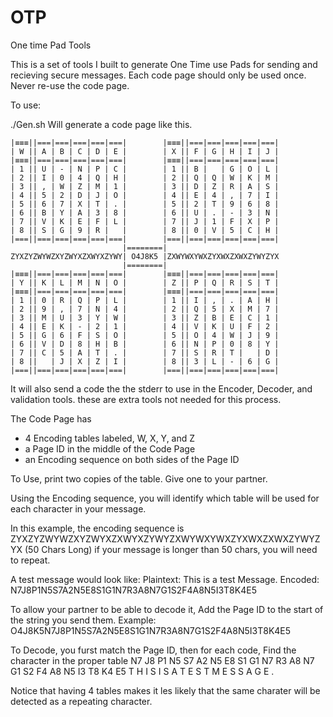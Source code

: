 # OTP
One time Pad Tools

This is a set of tools I built to generate One Time use Pads for sending and recieving secure messages.
Each code page should only be used once.  Never re-use the code page.

To use:

./Gen.sh   Will generate a code page like this.
```
|≡≡≡||===|===|===|===|===|        |≡≡≡||===|===|===|===|===|
| W || A | B | C | D | E |        | X || F | G | H | I | J |
|≡≡≡||===|===|===|===|===|        |≡≡≡||===|===|===|===|===|
| 1 || U | - | N | P | C |        | 1 || B |   | G | O | L |
| 2 || I | 0 | 4 | Q | H |        | 2 || Q | Q | W | K | M |
| 3 || , | W | Z | M | 1 |        | 3 || D | Z | R | A | S |
| 4 || 5 | 2 | D | J | O |        | 4 || E | 4 | , | 7 | I |
| 5 || 6 | 7 | X | T | . |        | 5 || 2 | T | 9 | 6 | 8 |
| 6 || B | Y | A | 3 | 8 |        | 6 || U | . | - | 3 | N |
| 7 || V | K | E | F | L |        | 7 || J | 1 | F | X | P |
| 8 || S | G | 9 | R |   |        | 8 || 0 | V | 5 | C | H |
|===||===|===|===|===|===|        |===||===|===|===|===|===|
                         |========|
ZYXZYZWYWZXYZWYXZXWYXZYWY| O4J8K5 |ZXWYWXYWXZYXWXZXWXZYWYZYX
                         |========|
|≡≡≡||===|===|===|===|===|        |≡≡≡||===|===|===|===|===|
| Y || K | L | M | N | O |        | Z || P | Q | R | S | T |
|≡≡≡||===|===|===|===|===|        |≡≡≡||===|===|===|===|===|
| 1 || 0 | R | Q | P | L |        | 1 || I | , | . | A | H |
| 2 || 9 | , | 7 | N | 4 |        | 2 || Q | 5 | X | M | 7 |
| 3 || M | U | 3 | Y | W |        | 3 || Z | B | E | C | 1 |
| 4 || E | K | - | 2 | 1 |        | 4 || V | K | U | F | 2 |
| 5 || G | 6 | F | S | O |        | 5 || O | 4 | W | J | 9 |
| 6 || V | D | 8 | H | B |        | 6 || N | P | 0 | 8 | Y |
| 7 || C | 5 | A | T | . |        | 7 || S | R | T |   | D |
| 8 ||   | J | X | Z | I |        | 8 || 3 | L | - | 6 | G |
|===||===|===|===|===|===|        |===||===|===|===|===|===|
```

It will also send a code the the stderr to use in the Encoder, Decoder, and validation tools.   these are extra tools not needed for this process.

The Code Page has 
- 4 Encoding tables labeled, W, X, Y, and Z
- a Page ID in the middle of the Code Page
- an Encoding sequence on both sides of the Page ID

To Use, print two copies of the table.    Give one to your partner.

Using the Encoding sequence, you will identify which table will be used for each character in your message.

In this example, the encoding sequence is ZYXZYZWYWZXYZWYXZXWYXZYWYZXWYWXYWXZYXWXZXWXZYWYZYX  (50 Chars Long)  if your message is longer than 50 chars, you will need to repeat.

A test message would look like:
Plaintext: This is a test Message.
Encoded: N7J8P1N5S7A2N5E8S1G1N7R3A8N7G1S2F4A8N5I3T8K4E5

To allow your partner to be able to decode it, Add the Page ID to the start of the string you send them.
Example: O4J8K5N7J8P1N5S7A2N5E8S1G1N7R3A8N7G1S2F4A8N5I3T8K4E5

To Decode, you furst match the Page ID, then for each code, Find the character in the proper table
N7 J8 P1 N5 S7 A2 N5 E8 S1 G1 N7 R3 A8 N7 G1 S2 F4 A8 N5 I3 T8 K4 E5
T  H  I  S     I  S     A     T  E  S  T     M  E  S  S  A  G  E  .

Notice that having 4 tables makes it les likely that the same charater will be detected as a repeating character.




